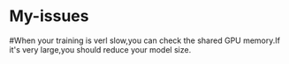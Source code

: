 # My-issues
#When your training is verl slow,you can check the shared GPU memory.If it's very large,you should reduce your model size.
